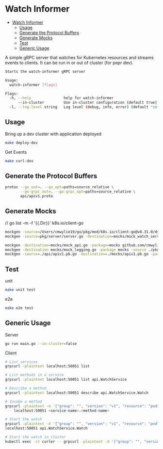 # Watch Informer

- [Watch Informer](#watch-informer)
  - [Usage](#usage)
  - [Generate the Protocol Buffers](#generate-the-protocol-buffers)
  - [Generate Mocks](#generate-mocks)
  - [Test](#test)
  - [Generic Usage](#generic-usage)

A simple gRPC server that watches for Kubernetes resources and streams events to clients. It can be run in or out of cluster (for pepr dev).

```bash
Starts the watch-informer gRPC server

Usage:
  watch-informer [flags]

Flags:
  -h, --help               help for watch-informer
      --in-cluster         Use in-cluster configuration (default true)
  -l, --log-level string   Log level (debug, info, error) (default "info")
```



## Usage

Bring up a dev cluster with application deployed  
```bash
make deploy-dev
```

Get Events

```bash
make curl-dev
```

## Generate the Protocol Buffers

```bash
protoc --go_out=. --go_opt=paths=source_relative \
       --go-grpc_out=. --go-grpc_opt=paths=source_relative \
       api/apiv1.proto
```

## Generate Mocks
// go list -m -f '{{.Dir}}' k8s.io/client-go
```bash
mockgen -source=/Users/cmwylie19/go/pkg/mod/k8s.io/client-go@v0.31.0/dynamic/interface.go -destination=mocks/mock_dynamic.go -package=mocks k8s.io/client-go/dynamic Interface
mockgen -source=pkg/server/server.go -destination=mocks/mock_watch_service.go -package=mocks github.com/cmwylie19/watch-informer/api WatchService_WatchServer

mockgen -destination=mocks/mock_api.go -package=mocks github.com/cmwylie19/watch-informer/api WatchService_WatchServer
mockgen -destination mocks/mock_logging.go -package mocks -source ./pkg/logging/logging.go
mockgen -source=./api/apiv1.pb.go -destination=./mocks/apiv1.pb.go -package=mocks
```

## Test 

unit 
```bash
make unit test
```

e2e
```bash
make e2e test
```

## Generic Usage  

Server  

```bash
go run main.go --in-cluster=false
```


Client

```bash
# List services
grpcurl -plaintext localhost:50051 list

# List methods in a service
grpcurl -plaintext localhost:50051 list api.WatchService

# Describe a method
grpcurl -plaintext localhost:50051 describe api.WatchService.Watch

# Invoke a method
grpcurl -plaintext -d '{"group": "", "version": "v1", "resource": "pods", "namespace": "default"}' \
    localhost:50051 <service-name>.<method-name>

# Start the watch 
grpcurl -plaintext -d '{"group": "", "version": "v1", "resource": "pod", "namespace": "default"}' \
localhost:50051 api.WatchService.Watch

# Start the watch in cluster
kubectl exec -it curler -- grpcurl -plaintext -d '{"group": "", "version": "v1", "resource": "pod", "namespace": "default"}' watch-informer.watch-informer.svc.cluster.local:50051 api.WatchService.Watch
```

